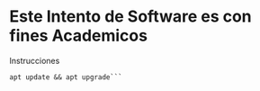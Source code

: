 # Este Intento de Software es con fines Academicos

Instrucciones

```apt
apt update && apt upgrade```